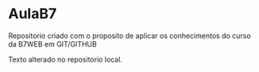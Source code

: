 # AulaB7
Repositorio criado com o proposito de aplicar os conhecimentos do curso da B7WEB em GIT/GITHUB

Texto alterado no repositorio local.